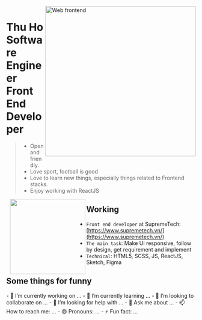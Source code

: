 <img align="right" width="auto" height="400" src="https://st2.depositphotos.com/1768806/10466/v/950/depositphotos_104667918-stock-illustration-front-end-development-doodle-concept.jpg" alt="Web frontend">

# <h1>Thu Ho Software Engineer Front End Developer</h1>

> - Open and friendly.
> - Love sport, football is good
> - Love to learn new things, especially things related to Frontend stacks.
> - Enjoy working with ReactJS
 
<img align="left" width="auto" height="200" style="padding-left: 10px" src="https://www.kindpng.com/picc/m/78-785975_icon-profile-bio-avatar-person-symbol-chat-icon.png"> 

## Working 

- `Front end developer` at SupremeTech: [https://www.supremetech.vn/](https://www.supremetech.vn/)
- `The main task`: Make UI responsive, follow by design, get requirement and implement
- `Technical`: HTML5, SCSS, JS, ReactJS, Sketch, Figma

## Some things for funny
<p>
- 🔭 I’m currently working on ...
- 🌱 I’m currently learning ...
- 👯 I’m looking to collaborate on ...
- 🤔 I’m looking for help with ...
- 💬 Ask me about ...
- 📫 How to reach me: ...
- 😄 Pronouns: ...
- ⚡ Fun fact: ...
 </p>

